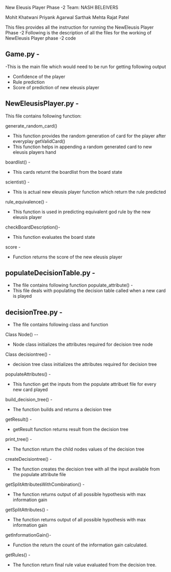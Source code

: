 New Eleusis Player Phase -2
Team: NASH BELEIVERS

Mohit Khatwani
Priyank Agarwal
Sarthak Mehta
Rajat Patel

This files provides all the instruction for running the NewEleusis Player Phase -2
Following is the description of all the files for the working of NewEleusis Player
phase -2 code

## Game.py -
-This is the main file which would need to be run for getting following output
- Confidence of the player
- Rule prediction
- Score of prediction of new eleusis player

## NewEleusisPlayer.py -
This file contains following function:

generate_random_card()
- This function provides the random generation of card for the player after everyplay
getValidCard()
- This function helps in appending a random generated card to new eleusis players hand

boardlist() -
- This cards returnt the boardlist from the board state

scientist() -
- This is actual new eleusis player function which return the rule predicted

rule_equivalence() -
- This function is used in predicting equivalent god rule by the new eleusis player

checkBoardDescription()-
- This function evaluates the board state

score -
- Function returns the score of the new eleusis player


## populateDecisionTable.py -
- The file contains following function
populate_attribute() -
- This file deals with populating the decision table called when a new card is played

## decisionTree.py -
- The file contains following class and function

Class Node() --
- Node class initializes the attributes required for decision tree node

Class decisiontree() -
- decision tree class initializes the attributes required for decision tree

populateAttributes() -
- This  function get the inputs from the populate attribuet file for every new card played

build_decision_tree() -
- The function builds and returns a decision tree

getResult() -
- getResult function returns result from the decision tree

print_tree() -
- The function return the child nodes values of the decision tree

createDecisiontree() -
- The function creates the decision tree with all the input available from the populate attribute file

getSplitAttributesWithCombination() -
- The function returns output of all possible hypothesis with max information gain

getSplitAttributes() -
- The function returns output of all possible hypothesis with max information gain

getInformationGain()-
- Function the return the count of the information gain calculated.

getRules() -
- The function return final rule value evaluated from the decision tree.



